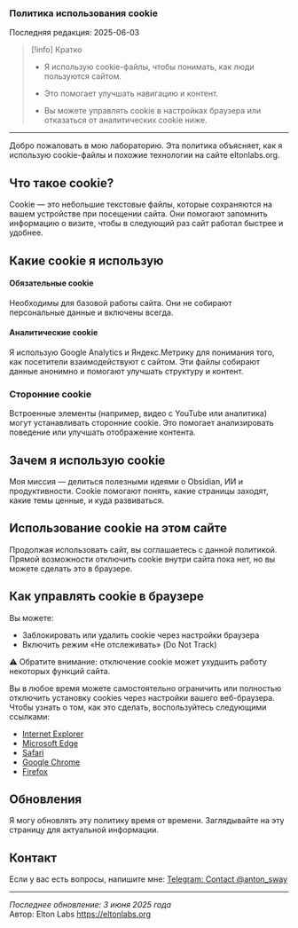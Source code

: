 
### Политика использования cookie 
Последняя редакция: 2025-06-03

> [!info] Кратко
> 
> - Я использую cookie-файлы, чтобы понимать, как люди пользуются сайтом.
>     
> - Это помогает улучшать навигацию и контент.
>     
> - Вы можете управлять cookie в настройках браузера или отказаться от аналитических cookie ниже.
>     

---

Добро пожаловать в мою лабораторию. Эта политика объясняет, как я использую cookie-файлы и похожие технологии на сайте eltonlabs.org.

## Что такое cookie?

Cookie — это небольшие текстовые файлы, которые сохраняются на вашем устройстве при посещении сайта. Они помогают запомнить информацию о визите, чтобы в следующий раз сайт работал быстрее и удобнее.

## Какие cookie я использую

#### Обязательные cookie

Необходимы для базовой работы сайта. Они не собирают персональные данные и включены всегда.

#### Аналитические cookie

Я использую Google Analytics и Яндекс.Метрику для понимания того, как посетители взаимодействуют с сайтом. Эти файлы собирают данные анонимно и помогают улучшать структуру и контент.

### Сторонние cookie

Встроенные элементы (например, видео с YouTube или аналитика) могут устанавливать сторонние cookie. Это помогает анализировать поведение или улучшать отображение контента.

## Зачем я использую cookie

Моя миссия — делиться полезными идеями о Obsidian, ИИ и продуктивности. Cookie помогают понять, какие страницы заходят, какие темы ценные, и куда развиваться.

## Использование cookie на этом сайте

Продолжая использовать сайт, вы соглашаетесь с данной политикой. Прямой возможности отключить cookie внутри сайта пока нет, но вы можете сделать это в браузере.

## Как управлять cookie в браузере

Вы можете:

- Заблокировать или удалить cookie через настройки браузера
- Включить режим «Не отслеживать» (Do Not Track)

⚠️ Обратите внимание: отключение cookie может ухудшить работу некоторых функций сайта.

Вы в любое время можете самостоятельно ограничить или полностью отключить установку cookies через настройки вашего веб-браузера. Чтобы узнать о том, как это сделать, воспользуйтесь следующими ссылками:

- [Internet Explorer](https://support.microsoft.com/ru-ru/windows/%D1%83%D0%B4%D0%B0%D0%BB%D0%B5%D0%BD%D0%B8%D0%B5-%D1%84%D0%B0%D0%B9%D0%BB%D0%BE%D0%B2-cookie-%D0%B8-%D1%83%D0%BF%D1%80%D0%B0%D0%B2%D0%BB%D0%B5%D0%BD%D0%B8%D0%B5-%D0%B8%D0%BC%D0%B8-168dab11-0753-043d-7c16-ede5947fc64d)
- [Microsoft Edge](https://support.microsoft.com/ru-ru/microsoft-edge/%D1%83%D0%B4%D0%B0%D0%BB%D0%B5%D0%BD%D0%B8%D0%B5-%D1%84%D0%B0%D0%B9%D0%BB%D0%BE%D0%B2-cookie-%D0%B2-microsoft-edge-63947406-40ac-c3b8-57b9-2a946a29ae09)
- [Safari](https://support.apple.com/ru-ru/guide/safari/sfri11471/mac)
- [Google Chrome](https://support.google.com/chrome/answer/95647?hl=ru&co=GENIE.Platform%3DDesktop)
- [Firefox](https://support.mozilla.org/ru/kb/udalenie-kuki-i-dannyh-sajtov-v-firefox)
## Обновления

Я могу обновлять эту политику время от времени. Заглядывайте на эту страницу для актуальной информации.

## Контакт

Если у вас есть вопросы, напишите мне: [Telegram: Contact @anton\_sway](https://t.me/anton_sway)

---

_Последнее обновление: 3 июня 2025 года_  
Автор: Elton Labs https://eltonlabs.org